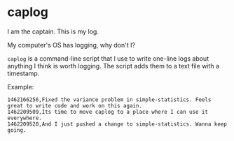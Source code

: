 # caplog

I am the captain. This is my log.

My computer's OS has logging, why don't I?

`caplog` is a command-line script that I use to write one-line logs about anything I think is worth logging.
The script adds them to a text file with a timestamp.

Example:

```text
1462166256,Fixed the variance problem in simple-statistics. Feels great to write code and work on this again.
1462209509,Its time to move caplog to a place where I can use it everywhere.
1462209520,And I just pushed a change to simple-statistics. Wanna keep going.
```
